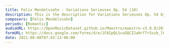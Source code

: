 ```yaml
---
title: Felix Mendelssohn - Variations Serieuses Op. 54 (10)
description: This is the description for Variations Serieuses Op. 54 by Felix Mendelssohn
composers: [Felix Mendelssohn]
periods: [Romantic]
audioURL: https://OpenMusicDataset.github.io/Maestro/maestro-v3.0.0/2015/MIDI-Unprocessed_R2_D1-2-3-6-7-8-11_mid--AUDIO-from_mp3_07_R2_2015_wav--2.midi
formURL: https://docs.google.com/forms/d/e/1FAIpQLScuGQCZJaHrf7rSszb_lH7pkHZl7TcS8P10iu7o3QX9z7jNgg/viewform
date: 2021-08-08T07:43:13-06:00
---
```

